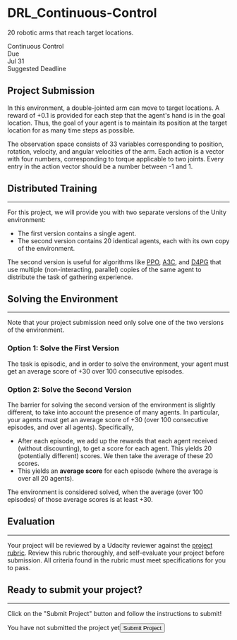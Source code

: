 # DRL_Continuous-Control
20 robotic arms that reach target locations. 


<div id="main-layout-content" aria-labelledby="header-title" class="_body-module--body--UXv_5"><div><div><div class="index--image--15qrG index-module--loaded--3wgql index-module--_container--2jdEh"><div class="index-module--thumb--3ud4h index-module--_image--3QmIX" style="background-image: url(&quot;https://s3.amazonaws.com/video.udacity-data.com/topher/2018/May/5af79360_reacher/reacher_thumb_w32_h.png&quot;);"></div><div class="index-module--full--3vMOI index-module--_image--3QmIX" style="background-image: url(&quot;https://s3.amazonaws.com/video.udacity-data.com/topher/2018/May/5af79360_reacher/reacher.png&quot;);"></div><div class="index--title--1BHso">Continuous Control</div></div><div class="index--project-container--2b9U1"><div><div class="container-fluid index--container--1H1L7"><div class="index--body--2gqet layout--content--3Smmq layout--body--3U2qN"><div><div class="index--due-at--2NaON"><div class="due-at--due-at--2ujLU"><div class="tooltip--tooltip-container--2mGjh" aria-describedby="tooltip-due-at"><span><div class="due-at--label--hKnHP">Due</div> <div class="due-at--value--VPabf">Jul 31</div></span><div class="tooltip--tooltip-hover-center--ks0Gb tooltip--hidden--1YyX5" id="tooltip-due-at">Suggested Deadline</div></div></div></div><h2 class="index--title--3eIzO">Project Submission</h2></div><div class="ltr"><div class="index-module--markdown--2MdcR ureact-markdown "><p>In this environment, a double-jointed arm can move to target locations. A reward of +0.1 is provided for each step that the agent's hand is in the goal location. Thus, the goal of your agent is to maintain its position at the target location for as many time steps as possible.</p>
<p>The observation space consists of 33 variables corresponding to position, rotation, velocity, and angular velocities of the arm. Each action is a vector with four numbers, corresponding to torque applicable to two joints. Every entry in the action vector should be a number between -1 and 1.</p>
<h2 id="distributed-training">Distributed Training</h2>
<hr>
<p>For this project, we will provide you with two separate versions of the Unity environment:</p>
<ul>
<li>The first version contains a single agent.</li>
<li>The second version contains 20 identical agents, each with its own copy of the environment.  </li>
</ul>
<p>The second version is useful for algorithms like <a target="_blank" href="https://arxiv.org/pdf/1707.06347.pdf">PPO</a>, <a target="_blank" href="https://arxiv.org/pdf/1602.01783.pdf">A3C</a>, and <a target="_blank" href="https://openreview.net/pdf?id=SyZipzbCb">D4PG</a> that use multiple (non-interacting, parallel) copies of the same agent to distribute the task of gathering experience.  </p>
<h2 id="solving-the-environment">Solving the Environment</h2>
<hr>
<p>Note that your project submission need only solve one of the two versions of the environment. </p>
<h3 id="option-1-solve-the-first-version">Option 1: Solve the First Version</h3>
<p>The task is episodic, and in order to solve the environment,  your agent must get an average score of +30 over 100 consecutive episodes.</p>
<h3 id="option-2-solve-the-second-version">Option 2: Solve the Second Version</h3>
<p>The barrier for solving the second version of the environment is slightly different, to take into account the presence of many agents.  In particular, your agents must get an average score of +30 (over 100 consecutive episodes, and over all agents).  Specifically,</p>
<ul>
<li>After each episode, we add up the rewards that each agent received (without discounting), to get a score for each agent.  This yields 20 (potentially different) scores.  We then take the average of these 20 scores. </li>
<li>This yields an <strong>average score</strong> for each episode (where the average is over all 20 agents).</li>
</ul>
<p>The environment is considered solved, when the average (over 100 episodes) of those average scores is at least +30. </p>
<h2 id="evaluation">Evaluation</h2>
<hr>
<p>Your project will be reviewed by a Udacity reviewer against the <a target="_blank" href="https://review.udacity.com/#!/rubrics/1890/view">project rubric</a>. Review this rubric thoroughly, and self-evaluate your project before submission. All criteria found in the rubric must meet specifications for you to pass.</p>
<h2 id="ready-to-submit-your-project-">Ready to submit your project?</h2>
<hr>
<p>Click on the "Submit Project" button and follow the instructions to submit!</p>
</div></div></div></div><div><div><div class="_footer--footer--31z6y layout--content--3Smmq"><span class="_footer--status--2vs9S">You have not submitted the project yet</span><span><button class="vds-button vds-button--primary" type="button"><span class="vds-button__content">Submit Project</span></button></span></div></div></div></div></div></div></div></div>
